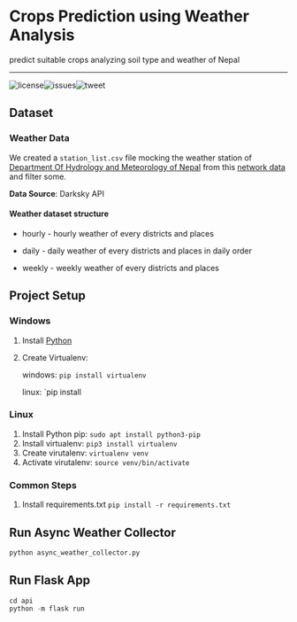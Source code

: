 # Crops Prediction using Weather Analysis

predict suitable crops analyzing soil type and weather of Nepal

---

![license](https://img.shields.io/github/license/walkeratmind/crops_prediction)![issues](https://img.shields.io/github/issues/walkeratmind/crops_prediction)![tweet](https://img.shields.io/twitter/url?url=https%3A%2F%2Fgithub.com%2Fwalkeratmind%2Fcrops_prediction)

## Dataset

### Weather Data

We created a `station_list.csv` file mocking the weather station of [Department Of Hydrology and Meteorology of Nepal](http://dhm.gov.np/meteorological-station/) from this [network data](https://www.google.com/maps/d/u/0/viewer?mid=14YC-AfnTOMD4fCOhX_OkrLHjHgfZVEuE&ll=28.203020645605488%2C84.08330805555555&z=6) and filter some.

**Data Source**: Darksky API

#### Weather dataset structure

- hourly - hourly weather of every districts and places

- daily - daily weather of every districts and places in daily order

- weekly - weekly weather of every districts and places

## Project Setup

### Windows

1. Install [Python]()

2. Create Virtualenv:

   windows: `pip install virtualenv`

   linux: `pip install 

### Linux

1. Install Python pip: `sudo apt install python3-pip`
2. Install virtualenv: `pip3 install virtualenv`
3. Create virutalenv: `virtualenv venv`
4. Activate virutalenv: `source venv/bin/activate`

### Common Steps

1. Install requirements.txt `pip install -r requirements.txt`

## Run Async Weather Collector

```python
python async_weather_collector.py
```

## Run Flask App

```python
cd api
python -m flask run
```

